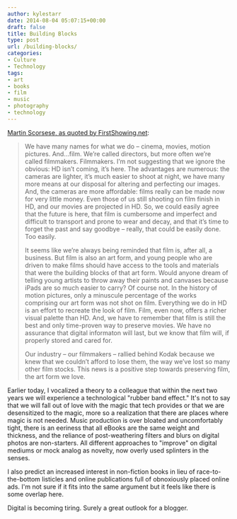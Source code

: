 ```yaml
---
author: kylestarr
date: 2014-08-04 05:07:15+00:00
draft: false
title: Building Blocks
type: post
url: /building-blocks/
categories:
- Culture
- Technology
tags:
- art
- books
- film
- music
- photography
- technology
---
```


[Martin Scorsese, as quoted by FirstShowing.net](http://www.firstshowing.net/2014/read-martin-scorseses-passionate-statement-about-saving-celluloid/):

> We have many names for what we do – cinema, movies, motion pictures. And…film. We’re called directors, but more often we’re called filmmakers. Filmmakers. I’m not suggesting that we ignore the obvious: HD isn’t coming, it’s here. The advantages are numerous: the cameras are lighter, it’s much easier to shoot at night, we have many more means at our disposal for altering and perfecting our images. And, the cameras are more affordable: films really can be made now for very little money. Even those of us still shooting on film finish in HD, and our movies are projected in HD. So, we could easily agree that the future is here, that film is cumbersome and imperfect and difficult to transport and prone to wear and decay, and that it’s time to forget the past and say goodbye – really, that could be easily done. Too easily.
>
> It seems like we’re always being reminded that film is, after all, a business. But film is also an art form, and young people who are driven to make films should have access to the tools and materials that were the building blocks of that art form. Would anyone dream of telling young artists to throw away their paints and canvases because iPads are so much easier to carry? Of course not. In the history of motion pictures, only a minuscule percentage of the works comprising our art form was not shot on film. Everything we do in HD is an effort to recreate the look of film. Film, even now, offers a richer visual palette than HD. And, we have to remember that film is still the best and only time-proven way to preserve movies. We have no assurance that digital informaton will last, but we know that film will, if properly stored and cared for.
>
> Our industry – our filmmakers – rallied behind Kodak because we knew that we couldn’t afford to lose them, the way we’ve lost so many other film stocks. This news is a positive step towards preserving film, the art form we love.

Earlier today, I vocalized a theory to a colleague that within the next two years we will experience a technological "rubber band effect." It's not to say that we will fall out of love with the magic that tech provides or that we are desensitized to the magic, more so a realization that there are places where magic is not needed. Music production is over bloated and uncomfortably tight, there is an eeriness that all eBooks are the same weight and thickness, and the reliance of post-weathering filters and blurs on digital photos are non-starters. All different approaches to "improve" on digital mediums or mock analog as novelty, now overly used splinters in the senses.

I also predict an increased interest in non-fiction books in lieu of race-to-the-bottom listicles and online publications full of obnoxiously placed online ads. I'm not sure if it fits into the same argument but it feels like there is some overlap here.

Digital is becoming tiring. Surely a great outlook for a blogger.

